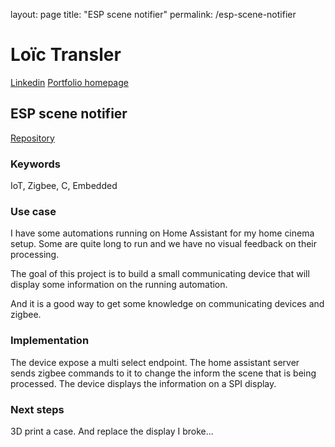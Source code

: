 layout: page
title: "ESP scene notifier"
permalink: /esp-scene-notifier

# Loïc Transler

[Linkedin](https://www.linkedin.com/in/loictransler/)
[Portfolio homepage](/portfolio/)


## ESP scene notifier

[Repository](https://github.com/loictr/esp-scene-notifier-st7789)

### Keywords

IoT, Zigbee, C, Embedded

### Use case

I have some automations running on Home Assistant for my home cinema setup. Some are quite long to run and we have no visual feedback on their processing.

The goal of this project is to build a small communicating device that will display some information on the running automation.

And it is a good way to get some knowledge on communicating devices and zigbee.

### Implementation

The device expose a multi select endpoint. The home assistant server sends zigbee commands to it to change the inform the scene that is being processed.
The device displays the information on a SPI display.

### Next steps

3D print a case. And replace the display I broke...
